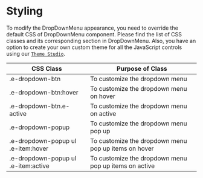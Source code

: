 # Styling

To modify the DropDownMenu appearance, you need to override the default CSS of DropDownMenu component. Please find the list of CSS classes and its corresponding section in DropDownMenu. Also, you have an option to create your own custom theme for all the JavaScript controls using our [`Theme Studio`](https://ej2.syncfusion.com/themestudio/?theme=material).

CSS Class | Purpose of Class
-----|-----
|.e-dropdown-btn|To customize the dropdown menu
|.e-dropdown-btn:hover|To customize the dropdown menu on hover
|.e-dropdown-btn.e-active|To customize the dropdown menu on active
|.e-dropdown-popup|To customize the dropdown menu pop up
|.e-dropdown-popup ul .e-item:hover|To customize the dropdown menu pop up items on hover
|.e-dropdown-popup ul .e-item:active|To customize the dropdown menu pop up items on active